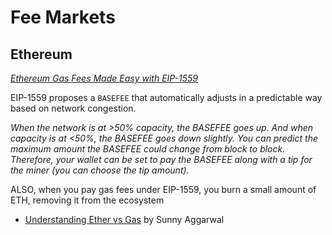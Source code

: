 # Fee Markets

## Ethereum

*[Ethereum Gas Fees Made Easy with EIP-1559](https://ethgasstation.info/blog/ethereum-gas-fees-made-easy/)*

EIP-1559 proposes a `BASEFEE` that automatically adjusts in a predictable way based on network congestion.

*When the network is at >50% capacity, the BASEFEE goes up. And when capacity is at <50%, the BASEFEE goes down slightly. You can predict the maximum amount the BASEFEE could change from block to block. Therefore, your wallet can be set to pay the BASEFEE along with a tip for the miner (you can choose the tip amount).*

ALSO, when you pay gas fees under EIP-1559, you burn a small amount of ETH, removing it from the ecosystem

* [Understanding Ether vs Gas](https://conspirat.us/understanding-ether-vs-gas-82ce2f1dc560) by Sunny Aggarwal
